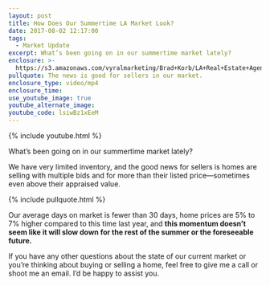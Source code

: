 ```yaml
---
layout: post
title: How Does Our Summertime LA Market Look?
date: 2017-08-02 12:17:00
tags:
  - Market Update
excerpt: What’s been going on in our summertime market lately?
enclosure: >-
  https://s3.amazonaws.com/vyralmarketing/Brad+Korb/LA+Real+Estate+Agent-+Your+latest+LA+summertime+market+update.mp4
pullquote: The news is good for sellers in our market.
enclosure_type: video/mp4
enclosure_time:
use_youtube_image: true
youtube_alternate_image:
youtube_code: lsiwBz1xEeM
---
```



{% include youtube.html %}

What’s been going on in our summertime market lately?

We have very limited inventory, and the good news for sellers is homes are selling with multiple bids and for more than their listed price—sometimes even above their appraised value.

{% include pullquote.html %}

Our average days on market is fewer than 30 days, home prices are 5% to 7% higher compared to this time last year, and **this momentum doesn’t seem like it will slow down for the rest of the summer or the foreseeable future.**

If you have any other questions about the state of our current market or you’re thinking about buying or selling a home, feel free to give me a call or shoot me an email. I’d be happy to assist you.